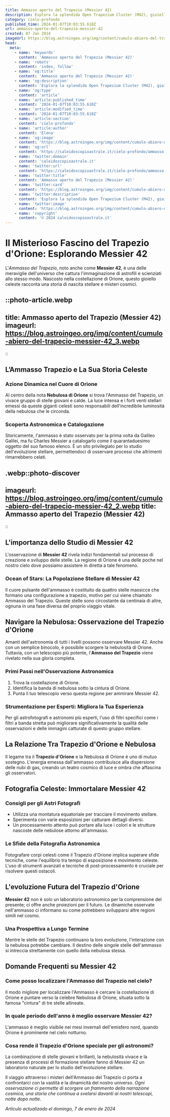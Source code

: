 ```yaml
---
title: Ammasso aperto del Trapezio (Messier 42)
description: Esplora la splendida Open Trapezium Cluster (M42), gioiello di Orione, con analisi dettagliate e immagini mozzafiato. Scopri di più!
category: cielo-profondo
published_time: 2024-01-07T10:03:55.610Z
url: ammasso-aperto-del-trapezio-messier-42
created: 07 Jan 2024
imageUrl: https://blog.astroingeo.org/img/content/cumulo-abiero-del-trapecio-messier-42_3.webp
head:
  meta:
    - name: 'keywords'
      content: 'Ammasso aperto del Trapezio (Messier 42)'
    - name: 'robots'
      content: 'index, follow'
    - name: 'og:title'
      content: 'Ammasso aperto del Trapezio (Messier 42)'
    - name: 'og:description'
      content: 'Esplora la splendida Open Trapezium Cluster (M42), gioiello di Orione, con analisi dettagliate e immagini mozzafiato. Scopri di più!'
    - name: 'og:type'
      content: 'article'
    - name: 'article:published_time'
      content: '2024-01-07T10:03:55.610Z'
    - name: 'article:modified_time'
      content: '2024-01-07T10:03:55.610Z'
    - name: 'article:section'
      content: 'cielo-profondo'
    - name: 'article:author'
      content: 'Elena'
    - name: 'og:image'
      content: 'https://blog.astroingeo.org/img/content/cumulo-abiero-del-trapecio-messier-42_3.webp'
    - name: 'og:url'
      content: 'https://caleidoscopioastrale.it/cielo-profondo/ammasso-aperto-del-trapezio-messier-42'
    - name: 'twitter:domain'
      content: 'caleidoscopioastrale.it'
    - name: 'twitter:url'
      content: 'https://caleidoscopioastrale.it/cielo-profondo/ammasso-aperto-del-trapezio-messier-42'
    - name: 'twitter:title'
      content: 'Ammasso aperto del Trapezio (Messier 42)'
    - name: 'twitter:card'
      content: 'https://blog.astroingeo.org/img/content/cumulo-abiero-del-trapecio-messier-42_3.webp'
    - name: 'twitter:description'
      content: 'Esplora la splendida Open Trapezium Cluster (M42), gioiello di Orione, con analisi dettagliate e immagini mozzafiato. Scopri di più!'
    - name: 'twitter:image'
      content: 'https://blog.astroingeo.org/img/content/cumulo-abiero-del-trapecio-messier-42_3.webp'
    - name: 'copyright'
      content: '© 2024 caleidoscopioastrale.it'
---
```

# Il Misterioso Fascino del Trapezio d'Orione: Esplorando Messier 42

L'*Ammasso del Trapezio*, noto anche come **Messier 42**, è una delle meraviglie dell'universo che cattura l'immaginazione di astrofili e scienziati allo stesso modo. Nascosto nella costellazione di Orione, questo gioiello celeste racconta una storia di nascita stellare e misteri cosmici.

::photo-article.webp
---
title: Ammasso aperto del Trapezio (Messier 42)
imageurl: https://blog.astroingeo.org/img/content/cumulo-abiero-del-trapecio-messier-42_3.webp
---
::

## L’Ammasso Trapezio e La Sua Storia Celeste

### Azione Dinamica nel Cuore di Orione

Al centro della nota **Nebulosa di Orione** si trova l'Ammasso del Trapezio, un vivace gruppo di stelle giovani e calde. La luce intensa e i forti venti stellari emessi da queste giganti celesti sono responsabili dell'incredibile luminosità della nebulosa che le circonda.

### Scoperta Astronomica e Catalogazione

Storicamente, l'ammasso è stato osservato per la prima volta da Galileo Galilei, ma fu Charles Messier a catalogarlo come il quarantaduesimo oggetto del suo famoso elenco. È un sito privilegiato per lo studio dell'evoluzione stellare, permettendoci di osservare processi che altrimenti rimarrebbero celati.

.webp::photo-discover
---
imageurl: https://blog.astroingeo.org/img/content/cumulo-abiero-del-trapecio-messier-42_2.webp
title: Ammasso aperto del Trapezio (Messier 42)
---
::

## L'importanza dello Studio di Messier 42

L'osservazione di **Messier 42** rivela indizi fondamentali sul processo di creazione e sviluppo delle stelle. La regione di Orione è una delle poche nel nostro cielo dove possiamo assistere in diretta a tale fenomeno.

### Ocean of Stars: La Popolazione Stellare di Messier 42

Il cuore pulsante dell'ammasso è costituito da quattro stelle massicce che formano una configurazione a trapezio, motivo per cui viene chiamato Ammasso del Trapezio. Queste stelle sono circostante da centinaia di altre, ognuna in una fase diversa del proprio viaggio vitale.

## Navigare la Nebulosa: Osservazione del Trapezio d'Orione

Amanti dell'astronomia di tutti i livelli possono osservare Messier 42. Anche con un semplice binocolo, è possibile scorgere la nebulosità di Orione. Tuttavia, con un telescopio più potente, l'**Ammasso del Trapezio** viene rivelato nella sua gloria completa.

### Primi Passi nell'Osservazione Astronomica

1. Trova la costellazione di Orione.
2. Identifica la banda di nebulosa sotto la cintura di Orione.
3. Punta il tuo telescopio verso questa regione per ammirare Messier 42.

### Strumentazione per Esperti: Migliora la Tua Esperienza

Per gli astrofotografi e astronomi più esperti, l'uso di filtri specifici come i filtri a banda stretta può migliorare significativamente la qualità delle osservazioni e delle immagini catturate di questo gruppo stellare.

## La Relazione Tra Trapezio d'Orione e Nebulosa

Il legame tra il **Trapezio d'Orione** e la Nebulosa di Orione è uno di mutuo sostegno. L'energia emessa dall'ammasso contribuisce alla dispersione delle nubi di gas, creando un teatro cosmico di luce e ombra che affascina gli osservatori.

## Fotografia Celeste: Immortalare Messier 42

### Consigli per gli Astri Fotografi

- Utilizza una montatura equatoriale per tracciare il movimento stellare.
- Sperimenta con varie esposizioni per catturare dettagli diversi.
- Un processamento attento può portare alla luce i colori e le strutture nascoste delle nebulose attorno all'ammasso.

### Le Sfide della Fotografia Astronomica

Fotografare corpi celesti come il Trapezio d'Orione implica superare sfide tecniche, come l'equilibrio tra tempo di esposizione e movimento celeste. L'uso di strumenti avanzati e tecniche di post-processamento è cruciale per risolvere questi ostacoli.

## L'evoluzione Futura del Trapezio d'Orione

**Messier 42** non è solo un laboratorio astronomico per la comprensione del presente; ci offre anche proiezioni per il futuro. Le dinamiche osservate nell'ammasso ci informano su come potrebbero svilupparsi altre regioni simili nel cosmo.

### Una Prospettiva a Lungo Termine

Mentre le stelle del Trapezio continuano la loro evoluzione, l'interazione con la nebulosa potrebbe cambiare. Il destino delle singole stelle dell'ammasso si intreccia strettamente con quello della nebulosa stessa.

## Domande Frequenti su Messier 42

### Come posso localizzare l'Ammasso del Trapezio nel cielo?

Il modo migliore per localizzare l'Ammasso è cercare la costellazione di Orione e puntare verso la celebre Nebulosa di Orione, situata sotto la famosa "cintura" di tre stelle allineate.

### In quale periodo dell'anno è meglio osservare Messier 42?

L'ammasso è meglio visibile nei mesi invernali dell'emisfero nord, quando Orione è prominente nel cielo notturno.

### Cosa rende il Trapezio d'Orione speciale per gli astronomi?

La combinazione di stelle giovani e brillanti, la nebulosità vivace e la presenza di processi di formazione stellare fanno di Messier 42 un laboratorio naturale per lo studio dell'evoluzione stellare.

Il viaggio attraverso i misteri dell'Ammasso del Trapezio ci porta a confrontarci con la vastità e la dinamicità del nostro universo. *Ogni osservazione ci permette di scorgere un frammento della narrazione cosmica, una storia che continua a svelarsi davanti ai nostri telescopi, notte dopo notte.*

_Artículo actualizado el domingo, 7 de enero de 2024_